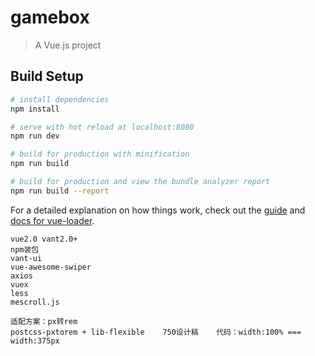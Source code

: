# gamebox

> A Vue.js project

## Build Setup

``` bash
# install dependencies
npm install

# serve with hot reload at localhost:8080
npm run dev

# build for production with minification
npm run build

# build for production and view the bundle analyzer report
npm run build --report
```

For a detailed explanation on how things work, check out the [guide](http://vuejs-templates.github.io/webpack/) and [docs for vue-loader](http://vuejs.github.io/vue-loader).

```
vue2.0 vant2.0+
npm装包
vant-ui
vue-awesome-swiper
axios
vuex
less
mescroll.js

适配方案：px转rem
postcss-pxtorem + lib-flexible    750设计稿    代码：width:100% === width:375px
```